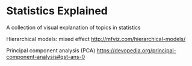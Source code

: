 # Statistics Explained
A collection of visual explanation of topics in statistics

Hierarchical models: mixed effect
http://mfviz.com/hierarchical-models/

Principal component analysis (PCA)
https://devopedia.org/principal-component-analysis#qst-ans-0
